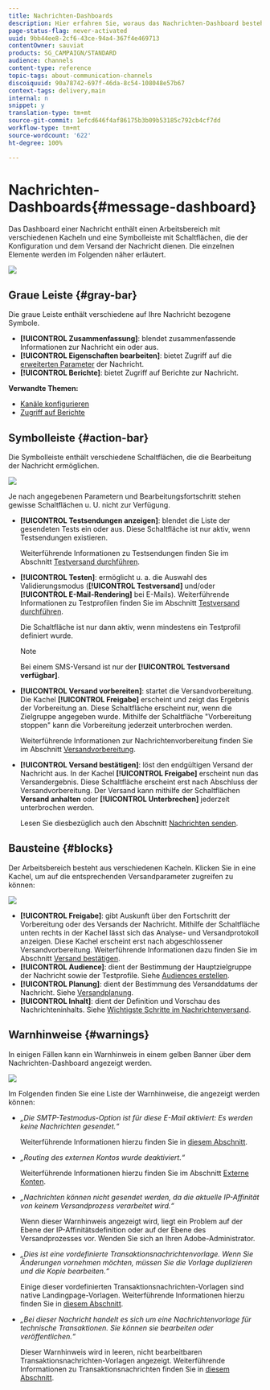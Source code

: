 ```yaml
---
title: Nachrichten-Dashboards
description: Hier erfahren Sie, woraus das Nachrichten-Dashboard besteht, einschließlich der Symbolleiste und der unterschiedlichen Kacheln.
page-status-flag: never-activated
uuid: 9bb44ee8-2cf6-43ce-94a4-367f4e469713
contentOwner: sauviat
products: SG_CAMPAIGN/STANDARD
audience: channels
content-type: reference
topic-tags: about-communication-channels
discoiquuid: 90a78742-697f-46da-8c54-108048e57b67
context-tags: delivery,main
internal: n
snippet: y
translation-type: tm+mt
source-git-commit: 1efcd646f4af86175b3b09b53185c792cb4cf7dd
workflow-type: tm+mt
source-wordcount: '622'
ht-degree: 100%

---
```



# Nachrichten-Dashboards{#message-dashboard}

Das Dashboard einer Nachricht enthält einen Arbeitsbereich mit verschiedenen Kacheln und eine Symbolleiste mit Schaltflächen, die der Konfiguration und dem Versand der Nachricht dienen. Die einzelnen Elemente werden im Folgenden näher erläutert.

![](assets/delivery_dashboard_2.png)

## Graue Leiste    {#gray-bar}

Die graue Leiste enthält verschiedene auf Ihre Nachricht bezogene Symbole.

* **[!UICONTROL Zusammenfassung]**: blendet zusammenfassende Informationen zur Nachricht ein oder aus.
* **[!UICONTROL Eigenschaften bearbeiten]**: bietet Zugriff auf die [erweiterten Parameter](../../administration/using/configuring-email-channel.md#list-of-email-properties) der Nachricht.
* **[!UICONTROL Berichte]**: bietet Zugriff auf Berichte zur Nachricht.

**Verwandte Themen:**

* [Kanäle konfigurieren](../../administration/using/about-channel-configuration.md)
* [Zugriff auf Berichte](../../reporting/using/about-dynamic-reports.md)

## Symbolleiste    {#action-bar}

Die Symbolleiste enthält verschiedene Schaltflächen, die die Bearbeitung der Nachricht ermöglichen.

![](assets/delivery_dashboard_4.png)

Je nach angegebenen Parametern und Bearbeitungsfortschritt stehen gewisse Schaltflächen u. U. nicht zur Verfügung.

* **[!UICONTROL Testsendungen anzeigen]**: blendet die Liste der gesendeten Tests ein oder aus. Diese Schaltfläche ist nur aktiv, wenn Testsendungen existieren.

   Weiterführende Informationen zu Testsendungen finden Sie im Abschnitt [Testversand durchführen](../../sending/using/sending-proofs.md).

* **[!UICONTROL Testen]**: ermöglicht u. a. die Auswahl des Validierungsmodus (**[!UICONTROL Testversand]** und/oder **[!UICONTROL E-Mail-Rendering]** bei E-Mails). Weiterführende Informationen zu Testprofilen finden Sie im Abschnitt [Testversand durchführen](../../sending/using/sending-proofs.md).

   Die Schaltfläche ist nur dann aktiv, wenn mindestens ein Testprofil definiert wurde.

   >[!NOTE]
   >
   >Bei einem SMS-Versand ist nur der **[!UICONTROL Testversand verfügbar]**.

* **[!UICONTROL Versand vorbereiten]**: startet die Versandvorbereitung. Die Kachel **[!UICONTROL Freigabe]** erscheint und zeigt das Ergebnis der Vorbereitung an. Diese Schaltfläche erscheint nur, wenn die Zielgruppe angegeben wurde. Mithilfe der Schaltfläche &quot;Vorbereitung stoppen&quot; kann die Vorbereitung jederzeit unterbrochen werden.

   Weiterführende Informationen zur Nachrichtenvorbereitung finden Sie im Abschnitt [Versandvorbereitung](../../sending/using/preparing-the-send.md).

* **[!UICONTROL Versand bestätigen]**: löst den endgültigen Versand der Nachricht aus. In der Kachel **[!UICONTROL Freigabe]** erscheint nun das Versandergebnis. Diese Schaltfläche erscheint erst nach Abschluss der Versandvorbereitung. Der Versand kann mithilfe der Schaltflächen **Versand anhalten** oder **[!UICONTROL Unterbrechen]** jederzeit unterbrochen werden.

   Lesen Sie diesbezüglich auch den Abschnitt [Nachrichten senden](../../sending/using/confirming-the-send.md).

## Bausteine    {#blocks}

Der Arbeitsbereich besteht aus verschiedenen Kacheln. Klicken Sie in eine Kachel, um auf die entsprechenden Versandparameter zugreifen zu können:

![](assets/delivery_dashboard_3.png)

* **[!UICONTROL Freigabe]**: gibt Auskunft über den Fortschritt der Vorbereitung oder des Versands der Nachricht. Mithilfe der Schaltfläche unten rechts in der Kachel lässt sich das Analyse- und Versandprotokoll anzeigen. Diese Kachel erscheint erst nach abgeschlossener Versandvorbereitung. Weiterführende Informationen dazu finden Sie im Abschnitt [Versand bestätigen](../../sending/using/confirming-the-send.md).
* **[!UICONTROL Audience]**: dient der Bestimmung der Hauptzielgruppe der Nachricht sowie der Testprofile. Siehe [Audiences erstellen](../../audiences/using/creating-audiences.md).
* **[!UICONTROL Planung]**: dient der Bestimmung des Versanddatums der Nachricht. Siehe [Versandplanung](../../sending/using/about-scheduling-messages.md).
* **[!UICONTROL Inhalt]**: dient der Definition und Vorschau des Nachrichteninhalts. Siehe [Wichtigste Schritte im Nachrichtenversand](../../channels/using/key-steps-to-send-a-message.md).

## Warnhinweise {#warnings}

In einigen Fällen kann ein Warnhinweis in einem gelben Banner über dem Nachrichten-Dashboard angezeigt werden.

![](assets/delivery_dashboard_warnings.png)

Im Folgenden finden Sie eine Liste der Warnhinweise, die angezeigt werden können:

* *„Die SMTP-Testmodus-Option ist für diese E-Mail aktiviert: Es werden keine Nachrichten gesendet.“*

   Weiterführende Informationen hierzu finden Sie in [diesem Abschnitt](../../administration/using/configuring-email-channel.md#smtp-test-mode).

* *„Routing des externen Kontos wurde deaktiviert.“*

   Weiterführende Informationen hierzu finden Sie im Abschnitt [Externe Konten](../../administration/using/external-accounts.md).

* *„Nachrichten können nicht gesendet werden, da die aktuelle IP-Affinität von keinem Versandprozess verarbeitet wird.“*

   Wenn dieser Warnhinweis angezeigt wird, liegt ein Problem auf der Ebene der IP-Affinitätsdefinition oder auf der Ebene des Versandprozesses vor. Wenden Sie sich an Ihren Adobe-Administrator.

* *„Dies ist eine vordefinierte Transaktionsnachrichtenvorlage. Wenn Sie Änderungen vornehmen möchten, müssen Sie die Vorlage duplizieren und die Kopie bearbeiten.“*

   Einige dieser vordefinierten Transaktionsnachrichten-Vorlagen sind native Landingpage-Vorlagen. Weiterführende Informationen hierzu finden Sie in [diesem Abschnitt](../../channels/using/landing-page-templates.md).

* *„Bei dieser Nachricht handelt es sich um eine Nachrichtenvorlage für technische Transaktionen. Sie können sie bearbeiten oder veröffentlichen.“*

   Dieser Warnhinweis wird in leeren, nicht bearbeitbaren Transaktionsnachrichten-Vorlagen angezeigt. Weiterführende Informationen zu Transaktionsnachrichten finden Sie in [diesem Abschnitt](../../channels/using/getting-started-with-transactional-msg.md).
